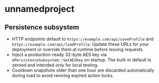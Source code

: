 # unnamedproject
## Persistence subsystem

- HTTP endpoints default to `https://example.com/api/saveProfile` and `https://example.com/api/loadProfile`. Update these URLs for your deployment or override them at runtime before issuing requests.
- Inject a production-ready 32-byte AES key via `UPersistenceSubsystem::SetAESKey` on startup. The built-in default is zeroed and intended only for local testing.
- Cooldown snapshots older than one hour are discarded automatically during load to avoid reviving expired action locks.
